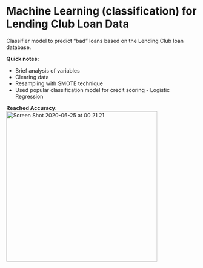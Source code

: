 # Machine Learning (classification) for Lending Club Loan Data

Classifier model to predict “bad” loans based on the Lending Club loan database. 

**Quick notes:**
- Brief analysis of variables
- Clearing data
- Resampling with SMOTE technique
- Used popular classification model for credit scoring - Logistic Regression

**Reached Accuracy:** </br>
<img width="398" alt="Screen Shot 2020-06-25 at 00 21 21" src="https://user-images.githubusercontent.com/37827791/85637156-5a91ee80-b67a-11ea-8c98-27ed3e320988.png">

